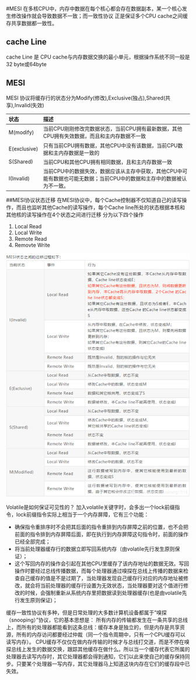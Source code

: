 #MESI
  在多核CPU中，内存中数据在每个核心都会存在数据副本，某一个核心发生修改操作就会导致数据不一致；而一致性协议
  正是保证多个CPU cache之间缓存共享数据都一致性。
  
 ## cache Line
  cache Line 是 CPU cache与内存数据交换的最小单元，根据操作系统不同一般是32 byte或64byte
 ## MESI 
 MESI 协议将缓存行的状态分为Modify(修改),Exclusive(独占),Shared(共享),Invalid(失效)
 
 |状态|描述|
 |:---|:--------| 
 |M(modify)|当前CPU刚刚修改完数据状态，当前CPU拥有最新数据，其他CPU拥有失效数据，而且和主内存数据不一致|
 |E(exclusive)|只有当前CPU拥有数据，其他CPU中没有该数据，当前CPU数据和主内存数据是一致的|
 |S(Shared)|当前CPU和其他CPU拥有相同数据，且和主内存数据一致|
 |I(Invalid)|当前CPU中的数据失效，数据应该从主存中获取，其他CPU中可能有数据也可能无数据；当前CPU中的数据和主存中的数据被认为不一致。|
 
 ##MESI协议状态迁移
在MESI协议中，每个Cache控制器不仅知道自己的读写操作，而且也监听其他Cache的读写操作，每个Cache line所处的状态根据本核和其他核的读写操作在4个状态之间进行迁移
分为以下四个操作
1. Local Read
2. Local Write
3. Remote Read
4. Removte Write

  ![avatar](../images/mesi.png)
  
  Volatile是如何保证可见性的？
  加入volatile关键字时，会多出一个lock前缀指令，lock前缀指令实际上相当于一个内存屏障，它有三个功能：
  + 确保指令重排序时不会把其后面的指令重排到内存屏障之前的位置，也不会把前面的指令排到内存屏障后面，即在执行到内存屏障这句指令时，前面的操作已经全部完成；
  + 将当前处理器缓存行的数据立即写回系统内存（由volatile先行发生原则保证）；
  + 这个写回内存的操作会引起在其他CPU里缓存了该内存地址的数据无效。写回操作时要经过总线传播数据，而每个处理器通过嗅探在总线上传播的数据来检查自己缓存的值是不是过期了，当处理器发现自己缓存行对应的内存地址被修改，就会将当前处理器的缓存行设置为无效状态，当处理器要对这个值进行修改的时候，会强制重新从系统内存里把数据读到处理器缓存(也是由volatile先行发生原则保证)；


缓存一致性协议有多种，但是日常处理的大多数计算机设备都属于”嗅探（snooping）”协议，它的基本思想是：
所有内存的传输都发生在一条共享的总线上，而所有的处理器都能看到这条总线：缓存本身是独立的，但是内存是共享资源，所有的内存访问都要经过仲裁（同一个指令周期中，只有一个CPU缓存可以读写内存）。
CPU缓存不仅仅在做内存传输的时候才与总线打交道，而是不停在嗅探总线上发生的数据交换，跟踪其他缓存在做什么。所以当一个缓存代表它所属的处理器去读写内存时，其它处理器都会得到通知，它们以此来使自己的缓存保持同步。只要某个处理器一写内存，其它处理器马上知道这块内存在它们的缓存段中已失效。
